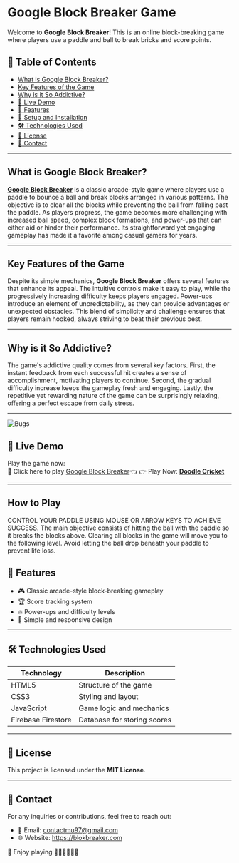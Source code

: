 # Google Block Breaker Game

Welcome to **Google Block Breaker**! This is an online block-breaking game where players use a paddle and ball to break bricks and score points.

## 📑 Table of Contents
- [What is Google Block Breaker?](#-What-is-Google-Block-Breaker?)
- [Key Features of the Game](#-Key-Features-of-the-Game)
- [Why is it So Addictive?](#-Why-is-it-So-Addictive?)
- [🚀 Live Demo](#-live-demo)
- [📌 Features](#-features)
- [🔧 Setup and Installation](#-setup-and-installation)
- [🛠️ Technologies Used](#️-technologies-used)
- [📜 License](#-license)
- [📩 Contact](#-contact)

---
## What is Google Block Breaker?
**[Google Block Breaker](https://blokbreaker.com)** is a classic arcade-style game where players use a paddle to bounce a ball and break blocks arranged in various patterns. The objective is to clear all the blocks while preventing the ball from falling past the paddle. As players progress, the game becomes more challenging with increased ball speed, complex block formations, and power-ups that can either aid or hinder their performance. Its straightforward yet engaging gameplay has made it a favorite among casual gamers for years.

---
## Key Features of the Game
Despite its simple mechanics, **Google Block Breaker** offers several features that enhance its appeal. The intuitive controls make it easy to play, while the progressively increasing difficulty keeps players engaged. Power-ups introduce an element of unpredictability, as they can provide advantages or unexpected obstacles. This blend of simplicity and challenge ensures that players remain hooked, always striving to beat their previous best.

---
## Why is it So Addictive?
The game's addictive quality comes from several key factors. First, the instant feedback from each successful hit creates a sense of accomplishment, motivating players to continue. Second, the gradual difficulty increase keeps the gameplay fresh and engaging. Lastly, the repetitive yet rewarding nature of the game can be surprisingly relaxing, offering a perfect escape from daily stress.

---
![Bugs](http://i.imgur.com/K8vsw.gif "Bugs")

## 🚀 Live Demo
Play the game now:  
🔗 Click here to play [Google Block Breaker](https://blokbreaker.com)👈
👉 Play Now: **[Doodle Cricket](https://doodlecricket.org)**

---

## How to Play
CONTROL YOUR PADDLE USING MOUSE OR ARROW KEYS TO ACHIEVE SUCCESS. The main objective consists of hitting the ball with the paddle so it breaks the blocks above. Clearing all blocks in the game will move you to the following level. Avoid letting the ball drop beneath your paddle to prevent life loss.

## 📌 Features
- 🎮 Classic arcade-style block-breaking gameplay  
- 🏆 Score tracking system  
- 🔥 Power-ups and difficulty levels  
- 🎨 Simple and responsive design  
---

## 🛠️ Technologies Used

| Technology      | Description          |
|---------------|----------------------|
| HTML5         | Structure of the game |
| CSS3          | Styling and layout   |
| JavaScript    | Game logic and mechanics |
| Firebase Firestore | Database for storing scores |

---

## 📜 License
This project is licensed under the **MIT License**.

---

## 📩 Contact
For any inquiries or contributions, feel free to reach out:
- 📧 Email: contactmu97@gmail.com  
- 🌐 Website: https://blokbreaker.com

🚀 Enjoy playing 🎉🎉🎉🎉🎉🎉
